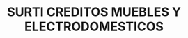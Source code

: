 ---
title: "SURTI CREDITOS MUEBLES Y ELECTRODOMESTICOS"
url: /socorro/surti-creditos-muebles-y-electrodomesticos/
shop: Möbel
---